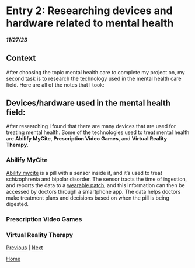 # Entry 2: Researching devices and hardware related to mental health
##### 11/27/23

## Context
After choosing the topic mental health care to complete my project on, my second task is to research the technology used in the mental health care field. Here are all of the notes that I took:

## Devices/hardware used in the mental health field:

After researching I found that there are many devices that are used for treating mental health. Some of the technologies used to treat mental health are **Abilify MyCite**, **Prescription Video Games**, and **Virtual Reality Therapy**.

### Abilify MyCite
[Abilify mycite](https://encrypted-tbn0.gstatic.com/images?q=tbn:ANd9GcTkfIXVu2YGChxFTc3nfnX9SqjKuzH-aP8sZQ&usqp=CAU) is a pill with a sensor inside it, and it’s used to treat schizophrenia and bipolar disorder. The sensor tracts the time of ingestion, and reports the data to a [wearable patch](new-patch-image.webp), and this information can then be accessed by doctors through a smartphone app. The data helps doctors make treatment plans and decisions based on when the pill is being digested.



### Prescription Video Games

### Virtual Reality Therapy

[Previous](entry01.md) | [Next](entry03.md)

[Home](../README.md)
